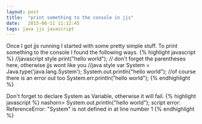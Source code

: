 ```yaml
---
layout: post
title:  "print something to the console in jjs"
date:   2015-06-11 11:12:45
tags: java jjs javascript
---
```

Once I got jjs running I started with some pretty simple stuff.
To print something to the console I found the following ways.
{% highlight javascript %}
//javascript style
print("hello world"); // don't forget the parentheses here, otherwise jjs wont like you
//java style
var System = Java.type('java.lang.System');
System.out.println("hello world");
//of course there is an error out too
System.err.println("hello world");
{% endhighlight %}

Don't forget to declare System as Variable, otherwise it will fail.
{% highlight javascript %}
nashorn> System.out.println("hello world");
script error: ReferenceError: "System" is not defined in <STDIN> at line number 1
{% endhighlight %}
